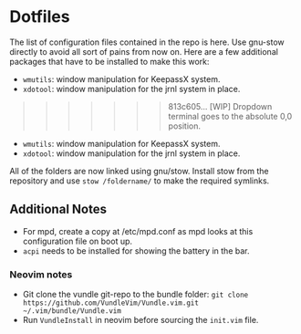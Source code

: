 # Dotfiles

The list of configuration files contained in the repo is here. Use gnu-stow directly to avoid all sort of pains from now on. Here are a few additional packages that have to be installed to make this work:

- `wmutils`: window manipulation for KeepassX system.
- `xdotool`: window manipulation for the jrnl system in place.
>>>>>>> 813c605... [WIP] Dropdown terminal goes to the absolute 0,0 position.

- `wmutils`: window manipulation for KeepassX system.
- `xdotool`: window manipulation for the jrnl system in place.

All of the folders are now linked using gnu/stow. Install stow from the repository and use `stow /foldername/` to make the required symlinks.

## Additional Notes

- For mpd, create a copy at /etc/mpd.conf as mpd looks at this configuration file on boot up.
- `acpi` needs to be installed for showing the battery in the bar.

### Neovim notes

- Git clone the vundle git-repo to the bundle folder:
    `git clone https://github.com/VundleVim/Vundle.vim.git ~/.vim/bundle/Vundle.vim`
- Run `VundleInstall` in neovim before sourcing the `init.vim` file.
